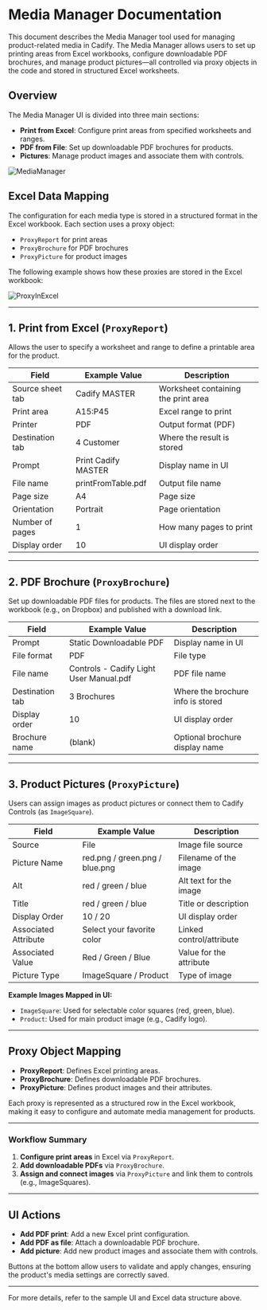 # Media Manager Documentation

This document describes the Media Manager tool used for managing product-related media in Cadify. The Media Manager allows users to set up printing areas from Excel workbooks, configure downloadable PDF brochures, and manage product pictures—all controlled via proxy objects in the code and stored in structured Excel worksheets.

## Overview

The Media Manager UI is divided into three main sections:

- **Print from Excel**: Configure print areas from specified worksheets and ranges.
- **PDF from File**: Set up downloadable PDF brochures for products.
- **Pictures**: Manage product images and associate them with controls.

<img src="https://raw.githubusercontent.com/Cadify/Cadify-Light-User-Manual/main/docs/cadify/mediaManager/images/mediaManager.png" alt="MediaManager">

## Excel Data Mapping

The configuration for each media type is stored in a structured format in the Excel workbook. Each section uses a proxy object:
- `ProxyReport` for print areas
- `ProxyBrochure` for PDF brochures
- `ProxyPicture` for product images

The following example shows how these proxies are stored in the Excel workbook:

<img src="https://raw.githubusercontent.com/Cadify/Cadify-Light-User-Manual/main/docs/cadify/mediaManager/images/proxyInExcel.png" alt="ProxyInExcel">

---

## 1. Print from Excel (`ProxyReport`)

Allows the user to specify a worksheet and range to define a printable area for the product.

| Field                | Example Value      | Description                                  |
|----------------------|-------------------|----------------------------------------------|
| Source sheet tab     | Cadify MASTER     | Worksheet containing the print area          |
| Print area           | A15:P45           | Excel range to print                         |
| Printer              | PDF               | Output format (PDF)                          |
| Destination tab      | 4 Customer        | Where the result is stored                   |
| Prompt               | Print Cadify MASTER| Display name in UI                           |
| File name            | printFromTable.pdf| Output file name                             |
| Page size            | A4                | Page size                                    |
| Orientation          | Portrait          | Page orientation                             |
| Number of pages      | 1                 | How many pages to print                      |
| Display order        | 10                | UI display order                             |

---

## 2. PDF Brochure (`ProxyBrochure`)

Set up downloadable PDF files for products. The files are stored next to the workbook (e.g., on Dropbox) and published with a download link.

| Field             | Example Value                              | Description                                             |
|-------------------|--------------------------------------------|---------------------------------------------------------|
| Prompt            | Static Downloadable PDF                    | Display name in UI                                      |
| File format       | PDF                                        | File type                                               |
| File name         | Controls - Cadify Light User Manual.pdf    | PDF file name                                           |
| Destination tab   | 3 Brochures                                | Where the brochure info is stored                       |
| Display order     | 10                                         | UI display order                                        |
| Brochure name     | (blank)                                    | Optional brochure display name                          |

---

## 3. Product Pictures (`ProxyPicture`)

Users can assign images as product pictures or connect them to Cadify Controls (as `ImageSquare`).

| Field                  | Example Value                  | Description                                       |
|------------------------|-------------------------------|---------------------------------------------------|
| Source                 | File                          | Image file source                                 |
| Picture Name           | red.png / green.png / blue.png| Filename of the image                             |
| Alt                    | red / green / blue            | Alt text for the image                            |
| Title                  | red / green / blue            | Title or description                              |
| Display Order          | 10 / 20                       | UI display order                                  |
| Associated Attribute   | Select your favorite color    | Linked control/attribute                          |
| Associated Value       | Red / Green / Blue            | Value for the attribute                           |
| Picture Type           | ImageSquare / Product         | Type of image                                     |

**Example Images Mapped in UI:**
- `ImageSquare`: Used for selectable color squares (red, green, blue).
- `Product`: Used for main product image (e.g., Cadify logo).

---

## Proxy Object Mapping

- **ProxyReport**: Defines Excel printing areas.
- **ProxyBrochure**: Defines downloadable PDF brochures.
- **ProxyPicture**: Defines product images and their attributes.

Each proxy is represented as a structured row in the Excel workbook, making it easy to configure and automate media management for products.

---

### Workflow Summary

1. **Configure print areas** in Excel via `ProxyReport`.
2. **Add downloadable PDFs** via `ProxyBrochure`.
3. **Assign and connect images** via `ProxyPicture` and link them to controls (e.g., ImageSquares).

---

## UI Actions

- **Add PDF print**: Add a new Excel print configuration.
- **Add PDF as file**: Attach a downloadable PDF brochure.
- **Add picture**: Add new product images and associate them with controls.

Buttons at the bottom allow users to validate and apply changes, ensuring the product's media settings are correctly saved.

---

For more details, refer to the sample UI and Excel data structure above.
